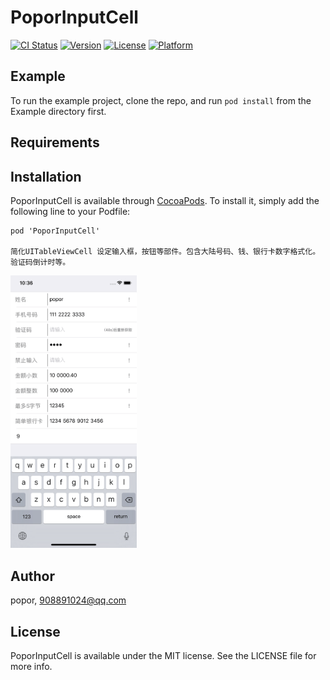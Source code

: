 # PoporInputCell

[![CI Status](https://img.shields.io/travis/popor/PoporInputCell.svg?style=flat)](https://travis-ci.org/popor/PoporInputCell)
[![Version](https://img.shields.io/cocoapods/v/PoporInputCell.svg?style=flat)](https://cocoapods.org/pods/PoporInputCell)
[![License](https://img.shields.io/cocoapods/l/PoporInputCell.svg?style=flat)](https://cocoapods.org/pods/PoporInputCell)
[![Platform](https://img.shields.io/cocoapods/p/PoporInputCell.svg?style=flat)](https://cocoapods.org/pods/PoporInputCell)

## Example

To run the example project, clone the repo, and run `pod install` from the Example directory first.

## Requirements

## Installation

PoporInputCell is available through [CocoaPods](https://cocoapods.org). To install
it, simply add the following line to your Podfile:

```
pod 'PoporInputCell'

简化UITableViewCell 设定输入框，按钮等部件。包含大陆号码、钱、银行卡数字格式化。验证码倒计时等。

```

<p>
<img src="https://github.com/popor/PoporInputCell/blob/master/Example/PoporInputCell/image/screen1.png" width="40%" height="40%">

</p>


## Author

popor, 908891024@qq.com

## License

PoporInputCell is available under the MIT license. See the LICENSE file for more info.
